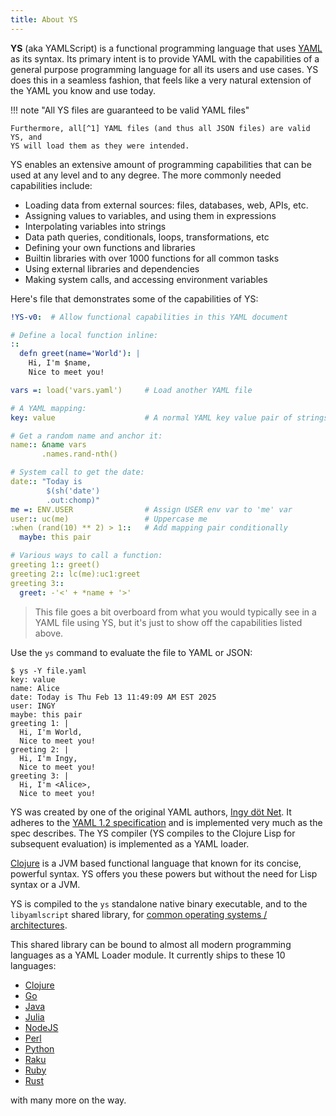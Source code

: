 ```yaml
---
title: About YS
---
```


**YS** (aka YAMLScript) is a functional programming language that uses
[YAML](https://yaml.org) as its syntax.
Its primary intent is to provide YAML with the capabilities of a general purpose
programming language for all its users and use cases.
YS does this in a seamless fashion, that feels like a very natural extension of
the YAML you know and use today.

!!! note "All YS files are guaranteed to be valid YAML files"

    Furthermore, all[^1] YAML files (and thus all JSON files) are valid YS, and
    YS will load them as they were intended.

YS enables an extensive amount of programming capabilities that can be used at
any level and to any degree.
The more commonly needed capabilities include:

* Loading data from external sources: files, databases, web, APIs, etc.
* Assigning values to variables, and using them in expressions
* Interpolating variables into strings
* Data path queries, conditionals, loops, transformations, etc
* Defining your own functions and libraries
* Builtin libraries with over 1000 functions for all common tasks
* Using external libraries and dependencies
* Making system calls, and accessing environment variables

Here's file that demonstrates some of the capabilities of YS:
```yaml
!YS-v0:  # Allow functional capabilities in this YAML document

# Define a local function inline:
::
  defn greet(name='World'): |
    Hi, I'm $name,
    Nice to meet you!

vars =: load('vars.yaml')     # Load another YAML file

# A YAML mapping:
key: value                    # A normal YAML key value pair of strings

# Get a random name and anchor it:
name:: &name vars
       .names.rand-nth()

# System call to get the date:
date:: "Today is
        $(sh('date')
        .out:chomp)"
me =: ENV.USER                # Assign USER env var to 'me' var
user:: uc(me)                 # Uppercase me
:when (rand(10) ** 2) > 1::   # Add mapping pair conditionally
  maybe: this pair

# Various ways to call a function:
greeting 1:: greet()
greeting 2:: lc(me):uc1:greet
greeting 3::
  greet: -'<' + *name + '>'
```

> This file goes a bit overboard from what you would typically see in a YAML
> file using YS, but it's just to show off the capabilities listed above.

Use the `ys` command to evaluate the file to YAML or JSON:
```
$ ys -Y file.yaml
key: value
name: Alice
date: Today is Thu Feb 13 11:49:09 AM EST 2025
user: INGY
maybe: this pair
greeting 1: |
  Hi, I'm World,
  Nice to meet you!
greeting 2: |
  Hi, I'm Ingy,
  Nice to meet you!
greeting 3: |
  Hi, I'm <Alice>,
  Nice to meet you!
```


YS was created by one of the original YAML authors, [Ingy döt Net](
ingydotnet.md).
It adheres to the [YAML 1.2 specification](https://yaml.org/spec/1.2.2/) and is
implemented very much as the spec describes.
The YS compiler (YS compiles to the Clojure Lisp for subsequent evaluation) is
implemented as a YAML loader.

[Clojure](https://clojure.org) is a JVM based functional language that known for
its concise, powerful syntax.
YS offers you these powers but without the need for Lisp syntax or a JVM.

YS is compiled to the `ys` standalone native binary executable, and to the
`libyamlscript` shared library, for [common operating systems / architectures](
https://github.com/yaml/yamlscript/releases/).

This shared library can be bound to almost all modern  programming languages as
a YAML Loader module.
It currently ships to these 10 languages:

* [Clojure](https://clojars.org/org.yamlscript/clj-yamlscript)
* [Go](https://github.com/yaml/yamlscript-go)
* [Java](https://clojars.org/org.yamlscript/yamlscript)
* [Julia](https://juliahub.com/ui/Packages/General/YAMLScript)
* [NodeJS](https://www.npmjs.com/package/@yaml/yamlscript)
* [Perl](https://metacpan.org/dist/YAMLScript/view/lib/YAMLScript.pod)
* [Python](https://pypi.org/project/yamlscript/)
* [Raku](https://raku.land/zef:ingy/YAMLScript)
* [Ruby](https://rubygems.org/search?query=yamlscript)
* [Rust](https://crates.io/crates/yamlscript)

with many more on the way.


[^1]: There are ways to write YAML that is not valid YS, but they are highly
unlikely to be seen in places where YAML is used as a configuration language.
If a YAML file can be converted to JSON and then back to YAML, without changing
semantics, then it is valid YS.
